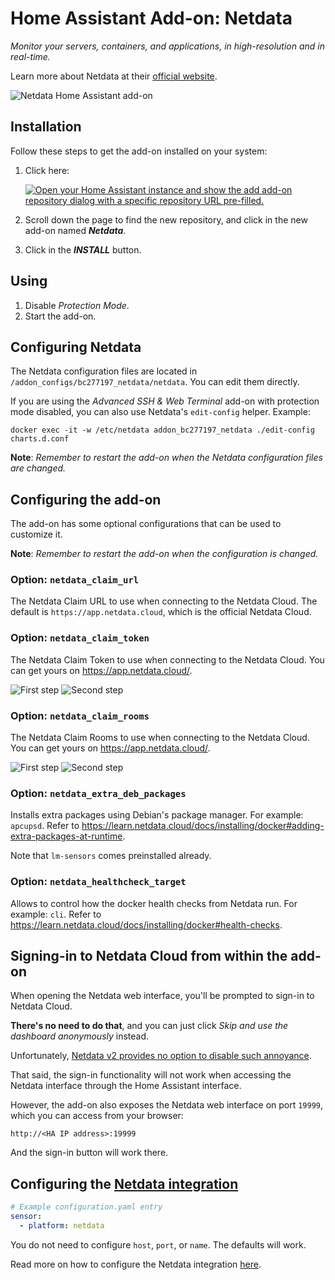 # Home Assistant Add-on: Netdata

_Monitor your servers, containers, and applications, in high-resolution and in
real-time._

Learn more about Netdata at their
[official website](https://www.netdata.cloud/).

![Netdata Home Assistant add-on](https://github.com/felipecrs/netdata-hass-addon/assets/29582865/535dcb73-c556-4369-aadd-a2d32425b83c)

## Installation

Follow these steps to get the add-on installed on your system:

1. Click here:

   [![Open your Home Assistant instance and show the add add-on repository dialog with a specific repository URL pre-filled.](https://my.home-assistant.io/badges/supervisor_add_addon_repository.svg)](https://my.home-assistant.io/redirect/supervisor_add_addon_repository/?repository_url=https%3A%2F%2Fgithub.com%2Ffelipecrs%2Fnetdata-hass-addon)

1. Scroll down the page to find the new repository, and click in the new add-on
   named **_Netdata_**.
1. Click in the **_INSTALL_** button.

## Using

1. Disable _Protection Mode_.
1. Start the add-on.

## Configuring Netdata

The Netdata configuration files are located in `/addon_configs/bc277197_netdata/netdata`. You can edit
them directly.

If you are using the _Advanced SSH & Web Terminal_ add-on with protection mode
disabled, you can also use Netdata's `edit-config` helper. Example:

```console
docker exec -it -w /etc/netdata addon_bc277197_netdata ./edit-config charts.d.conf
```

**Note**: _Remember to restart the add-on when the Netdata configuration files
are changed._

## Configuring the add-on

The add-on has some optional configurations that can be used to customize it.

**Note**: _Remember to restart the add-on when the configuration is changed._

### Option: `netdata_claim_url`

The Netdata Claim URL to use when connecting to the Netdata Cloud. The default
is `https://app.netdata.cloud`, which is the official Netdata Cloud.

### Option: `netdata_claim_token`

The Netdata Claim Token to use when connecting to the Netdata Cloud. You can get
yours on <https://app.netdata.cloud/>.

![First step](https://github.com/hassio-addons/addon-ssh/assets/29582865/97b28b92-14f5-4232-88d4-f305de45a922)
![Second step](https://github.com/hassio-addons/addon-ssh/assets/29582865/9dfd2b72-9e1f-4f3e-87a0-a6e7d3761c23)

### Option: `netdata_claim_rooms`

The Netdata Claim Rooms to use when connecting to the Netdata Cloud. You can get
yours on <https://app.netdata.cloud/>.

![First step](https://github.com/hassio-addons/addon-ssh/assets/29582865/97b28b92-14f5-4232-88d4-f305de45a922)
![Second step](https://github.com/hassio-addons/addon-ssh/assets/29582865/7ce5bb97-903a-4778-8304-a2fa433c77b1)

### Option: `netdata_extra_deb_packages`

Installs extra packages using Debian's package manager. For example: `apcupsd`.
Refer to
<https://learn.netdata.cloud/docs/installing/docker#adding-extra-packages-at-runtime>.

Note that `lm-sensors` comes preinstalled already.

### Option: `netdata_healthcheck_target`

Allows to control how the docker health checks from Netdata run. For example:
`cli`. Refer to
<https://learn.netdata.cloud/docs/installing/docker#health-checks>.

## Signing-in to Netdata Cloud from within the add-on

When opening the Netdata web interface, you'll be prompted to sign-in to Netdata
Cloud.

**There's no need to do that**, and you can just click _Skip and use the
dashboard anonymously_ instead.

Unfortunately,
[Netdata v2 provides no option to disable such annoyance](https://github.com/netdata/netdata/issues/18964).

That said, the sign-in functionality will not work when accessing the Netdata
interface through the Home Assistant interface.

However, the add-on also exposes the Netdata web interface on port `19999`,
which you can access from your browser:

```
http://<HA IP address>:19999
```

And the sign-in button will work there.

## Configuring the [Netdata integration](https://www.home-assistant.io/integrations/netdata/)

```yaml
# Example configuration.yaml entry
sensor:
  - platform: netdata
```

You do not need to configure `host`, `port`, or `name`. The defaults will work.

Read more on how to configure the Netdata integration
[here](https://www.home-assistant.io/integrations/netdata/).
